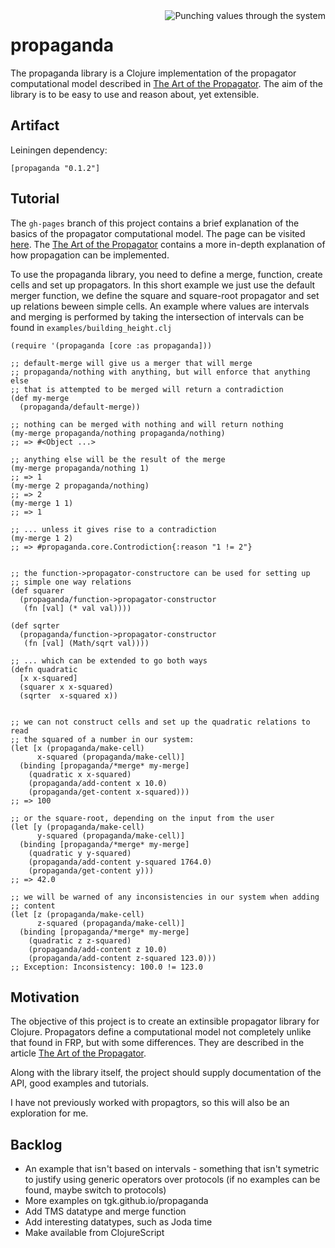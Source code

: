 <img src="https://raw.github.com/tgk/propaganda/master/doc/propaganda.png" alt="Punching values through the system" title="Propaganda" align="right" />

# propaganda

The propaganda library is a Clojure implementation of the propagator computational model described in [The Art of the Propagator](http://dspace.mit.edu/handle/1721.1/44215). The aim of the library is to be easy to use and reason about, yet extensible.

## Artifact

Leiningen dependency:

    [propaganda "0.1.2"]

## Tutorial

The `gh-pages` branch of this project contains a brief explanation of the basics of the propagator computational model. The page can be visited [here](http://tgk.github.io/propaganda/). The [The Art of the Propagator](http://dspace.mit.edu/handle/1721.1/44215) contains a more in-depth explanation of how propagation can be implemented.

To use the propaganda library, you need to define a merge, function, create cells and set up propagators. In this short example we just use the default merger function, we define the square and square-root propagator and set up relations beween simple cells. An example where values are intervals and merging is performed by taking the intersection of intervals can be found in `examples/building_height.clj`

    (require '(propaganda [core :as propaganda]))

    ;; default-merge will give us a merger that will merge
    ;; propaganda/nothing with anything, but will enforce that anything else
    ;; that is attempted to be merged will return a contradiction
    (def my-merge
      (propaganda/default-merge))

    ;; nothing can be merged with nothing and will return nothing
    (my-merge propaganda/nothing propaganda/nothing)
    ;; => #<Object ...>

    ;; anything else will be the result of the merge
    (my-merge propaganda/nothing 1)
    ;; => 1
    (my-merge 2 propaganda/nothing)
    ;; => 2
    (my-merge 1 1)
    ;; => 1

    ;; ... unless it gives rise to a contradiction
    (my-merge 1 2)
    ;; => #propaganda.core.Controdiction{:reason "1 != 2"}


    ;; the function->propagator-constructore can be used for setting up
    ;; simple one way relations
    (def squarer
      (propaganda/function->propagator-constructor
       (fn [val] (* val val))))

    (def sqrter
      (propaganda/function->propagator-constructor
       (fn [val] (Math/sqrt val))))

    ;; ... which can be extended to go both ways
    (defn quadratic
      [x x-squared]
      (squarer x x-squared)
      (sqrter  x-squared x))


    ;; we can not construct cells and set up the quadratic relations to read
    ;; the squared of a number in our system:
    (let [x (propaganda/make-cell)
          x-squared (propaganda/make-cell)]
      (binding [propaganda/*merge* my-merge]
        (quadratic x x-squared)
        (propaganda/add-content x 10.0)
        (propaganda/get-content x-squared)))
    ;; => 100

    ;; or the square-root, depending on the input from the user
    (let [y (propaganda/make-cell)
          y-squared (propaganda/make-cell)]
      (binding [propaganda/*merge* my-merge]
        (quadratic y y-squared)
        (propaganda/add-content y-squared 1764.0)
        (propaganda/get-content y)))
    ;; => 42.0

    ;; we will be warned of any inconsistencies in our system when adding
    ;; content
    (let [z (propaganda/make-cell)
          z-squared (propaganda/make-cell)]
      (binding [propaganda/*merge* my-merge]
        (quadratic z z-squared)
        (propaganda/add-content z 10.0)
        (propaganda/add-content z-squared 123.0)))
    ;; Exception: Inconsistency: 100.0 != 123.0



## Motivation

The objective of this project is to create an extinsible propagator library for Clojure. Propagators define a computational model not completely unlike that found in FRP, but with some differences. They are described in the article [The Art of the Propagator](http://dspace.mit.edu/handle/1721.1/44215).

Along with the library itself, the project should supply documentation of the API, good examples and tutorials.

I have not previously worked with propagtors, so this will also be an exploration for me.

## Backlog

- An example that isn't based on intervals - something that isn't symetric to justify using generic operators over protocols (if no examples can be found, maybe switch to protocols)
- More examples on tgk.github.io/propaganda
- Add TMS datatype and merge function
- Add interesting datatypes, such as Joda time
- Make available from ClojureScript
